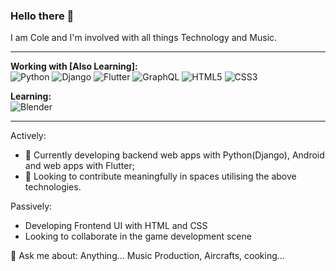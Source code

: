 ### Hello there 👋


I am Cole and I'm involved with all things Technology and Music.


---
**Working with [Also Learning]:**
<br>
![Python](https://img.shields.io/badge/python-3670A0?style=for-the-badge&logo=python&logoColor=ffdd54)
![Django](https://img.shields.io/badge/django-%23092E20.svg?style=for-the-badge&logo=django&logoColor=white)
![Flutter](https://img.shields.io/badge/Flutter-%2302569B.svg?style=for-the-badge&logo=Flutter&logoColor=white)
![GraphQL](https://img.shields.io/badge/-GraphQL-E10098?style=for-the-badge&logo=graphql&logoColor=white)
![HTML5](https://img.shields.io/badge/html5-%23E34F26.svg?style=for-the-badge&logo=html5&logoColor=white)
![CSS3](https://img.shields.io/badge/css3-%231572B6.svg?style=for-the-badge&logo=css3&logoColor=white)

**Learning:**
<br>
![Blender](https://img.shields.io/badge/blender-%23F5792A.svg?style=for-the-badge&logo=blender&logoColor=white)


---
Actively:
- 🔭 Currently developing backend web apps with Python(Django), Android and web apps with Flutter;
- 👀 Looking to contribute meaningfully in spaces utilising the above technologies.

Passively:
- Developing Frontend UI with HTML and CSS
- Looking to collaborate in the game development scene

💬 Ask me about: Anything... Music Production, Aircrafts, cooking...
